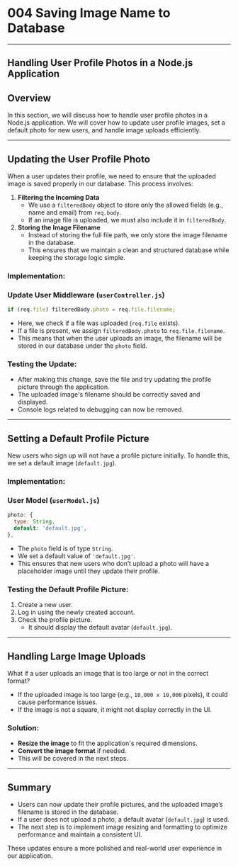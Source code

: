 # 004 Saving Image Name to Database

---

## Handling User Profile Photos in a Node.js Application

## Overview

In this section, we will discuss how to handle user profile photos in a Node.js application. We will cover how to update user profile images, set a default photo for new users, and handle image uploads efficiently.

---

## Updating the User Profile Photo

When a user updates their profile, we need to ensure that the uploaded image is saved properly in our database. This process involves:

1. **Filtering the Incoming Data**
   - We use a `filteredBody` object to store only the allowed fields (e.g., name and email) from `req.body`.
   - If an image file is uploaded, we must also include it in `filteredBody`.
2. **Storing the Image Filename**
   - Instead of storing the full file path, we only store the image filename in the database.
   - This ensures that we maintain a clean and structured database while keeping the storage logic simple.

### Implementation:

### Update User Middleware (`userController.js`)

```js
if (req.file) filteredBody.photo = req.file.filename;
```

- Here, we check if a file was uploaded (`req.file` exists).
- If a file is present, we assign `filteredBody.photo` to `req.file.filename`.
- This means that when the user uploads an image, the filename will be stored in our database under the `photo` field.

### Testing the Update:

- After making this change, save the file and try updating the profile picture through the application.
- The uploaded image's filename should be correctly saved and displayed.
- Console logs related to debugging can now be removed.

---

## Setting a Default Profile Picture

New users who sign up will not have a profile picture initially. To handle this, we set a default image (`default.jpg`).

### Implementation:

### User Model (`userModel.js`)

```js
photo: {
  type: String,
  default: 'default.jpg',
},
```

- The `photo` field is of type `String`.
- We set a default value of `'default.jpg'`.
- This ensures that new users who don’t upload a photo will have a placeholder image until they update their profile.

### Testing the Default Profile Picture:

1. Create a new user.
2. Log in using the newly created account.
3. Check the profile picture.
   - It should display the default avatar (`default.jpg`).

---

## Handling Large Image Uploads

What if a user uploads an image that is too large or not in the correct format?

- If the uploaded image is too large (e.g., `10,000 x 10,000` pixels), it could cause performance issues.
- If the image is not a square, it might not display correctly in the UI.

### Solution:

- **Resize the image** to fit the application's required dimensions.
- **Convert the image format** if needed.
- This will be covered in the next steps.

---

## Summary

- Users can now update their profile pictures, and the uploaded image’s filename is stored in the database.
- If a user does not upload a photo, a default avatar (`default.jpg`) is used.
- The next step is to implement image resizing and formatting to optimize performance and maintain a consistent UI.

These updates ensure a more polished and real-world user experience in our application.
